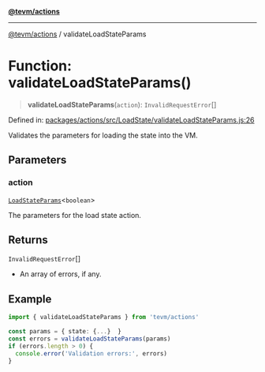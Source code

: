 [**@tevm/actions**](../README.md)

***

[@tevm/actions](../globals.md) / validateLoadStateParams

# Function: validateLoadStateParams()

> **validateLoadStateParams**(`action`): `InvalidRequestError`[]

Defined in: [packages/actions/src/LoadState/validateLoadStateParams.js:26](https://github.com/evmts/tevm-monorepo/blob/main/packages/actions/src/LoadState/validateLoadStateParams.js#L26)

Validates the parameters for loading the state into the VM.

## Parameters

### action

[`LoadStateParams`](../type-aliases/LoadStateParams.md)\<`boolean`\>

The parameters for the load state action.

## Returns

`InvalidRequestError`[]

- An array of errors, if any.

## Example

```typescript
import { validateLoadStateParams } from 'tevm/actions'

const params = { state: {...}  }
const errors = validateLoadStateParams(params)
if (errors.length > 0) {
  console.error('Validation errors:', errors)
}
```

